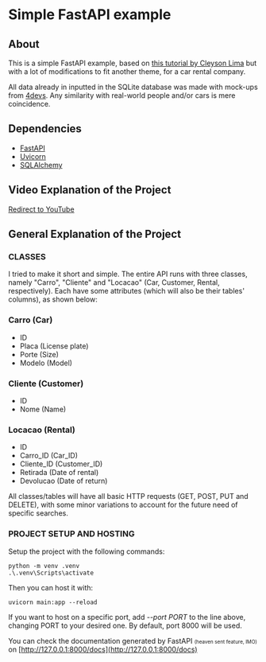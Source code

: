 # **Simple FastAPI example**

## **About**

This is a simple FastAPI example, based on [this tutorial by Cleyson Lima](https://www.treinaweb.com.br/blog/criando-o-primeiro-crud-com-fastapi) but with a lot of modifications to fit another theme, for a car rental company.

All data already in inputted in the SQLite database was made with mock-ups from [4devs](https://www.4devs.com.br/). Any similarity with real-world people and/or cars is mere coincidence.

## **Dependencies**
- [FastAPI](https://fastapi.tiangolo.com/)
- [Uvicorn](https://www.uvicorn.org/)
- [SQLAlchemy](https://www.sqlalchemy.org/)

## **Video Explanation of the Project**
[Redirect to YouTube](https://www.youtube.com/watch?v=YOUTUBE_VIDEO_ID_HERE)

## **General Explanation of the Project**

### CLASSES

I tried to make it  short and simple. The entire API runs with three classes, namely "Carro", "Cliente" and "Locacao" (Car, Customer, Rental, respectively). Each have some attributes (which will also be their tables' columns), as shown below:

### Carro (Car)
- ID
- Placa (License plate)
- Porte (Size)
- Modelo (Model)

### Cliente (Customer)
- ID
- Nome (Name)

### Locacao (Rental)
- ID
- Carro_ID (Car_ID)
- Cliente_ID (Customer_ID)
- Retirada (Date of rental)
- Devolucao (Date of return)

All classes/tables will have all basic HTTP requests (GET, POST, PUT and DELETE), with some minor variations to account for the future need of specific searches.

### PROJECT SETUP AND HOSTING

Setup the project with the following commands:
```
python -m venv .venv   
.\.venv\Scripts\activate  
```
Then you can host it with:
```
uvicorn main:app --reload
```
If you want to host on a specific port, add *--port PORT* to the line above, changing PORT to your desired one. By default, port 8000 will be used.

You can check the documentation generated by FastAPI <font size="1">(heaven sent feature, IMO)</font> on [http://127.0.0.1:8000/docs](http://127.0.0.1:8000/docs)



